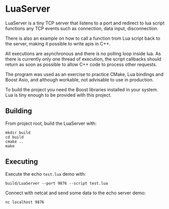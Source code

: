 LuaServer
=========

LuaServer is a tiny TCP server that listens to a port and redirect to lua script functions any TCP events such as connection, data input, disconnection.

There is also an example on how to call a function trom Lua script back to the server, making it possible to write apis in C++.

All executions are asynchronous and there is no polling loop inside lua. As there is currently only one thread of execution, the script callbacks should return as soon as possible to allow C++ code to process other requests.

The program was used as an exercise to practice CMake, Lua bindings and Boost Asio, and although workable, not advisable to use in production.

To build the project you need the Boost libraries installed in your system. Lua is tiny enough to be provided with this project.

## Building

From project root, build the LuaServer with:
```
mkdir build
cd build
cmake ..
make
```

## Executing

Execute the echo `test.lua` demo with:
```
build/LuaServer --port 9876 --script test.lua
```

Connect with netcat and send some data to the echo server demo:
```
nc localhost 9876
```

